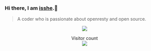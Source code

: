 ### Hi there, I am [isshe](https://github.com/isshe).👋

> A coder who is passionate about openresty and open source.

<p align="center"> 
<img src="https://github-readme-stats.mrdulin.vercel.app/api?username=isshe&show_icons=true&hide_border=true&icon_color=1196EE&title_color=1196EE" />
</p>

<!--
**isshe/isshe** is a ✨ _special_ ✨ repository because its `README.md` (this file) appears on your GitHub profile.

Here are some ideas to get you started:

- 🔭 I’m currently working on ...
- 🌱 I’m currently learning ...
- 👯 I’m looking to collaborate on ...
- 🤔 I’m looking for help with ...
- 💬 Ask me about ...
- 📫 How to reach me: ...
- 😄 Pronouns: ...
- ⚡ Fun fact: ...
-->

<p align="center"> 
  Visitor count<br>
  <img src="https://profile-counter.glitch.me/isshe/count.svg" />
</p>
